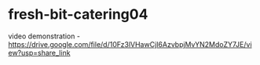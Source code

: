 # fresh-bit-catering04
video demonstration - https://drive.google.com/file/d/10Fz3lVHawCjI6AzvbpjMvYN2MdoZY7JE/view?usp=share_link
